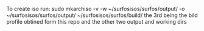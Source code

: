 To create iso run: sudo mkarchiso -v -w ~/surfosisos/surfos/output/ -o ~/surfosisos/surfos/output/ ~/surfosisos/surfos/build/
the 3rd being the bild profile obtined form this repo and the other two output and working dirs
